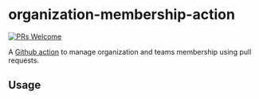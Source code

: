 # organization-membership-action

[![PRs Welcome](https://img.shields.io/badge/PRs-welcome-brightgreen.svg?style=flat-square)](http://makeapullrequest.com)

A [Github action](https://github.com/features/actions) to manage organization and teams membership using pull requests.


## Usage
